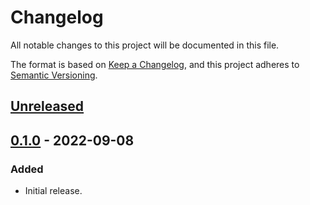 # Changelog

All notable changes to this project will be documented in this file.

The format is based on [Keep a Changelog](https://keepachangelog.com/en/1.0.0/),
and this project adheres to [Semantic Versioning](https://semver.org/spec/v2.0.0.html).

## [Unreleased]

## [0.1.0] - 2022-09-08

### Added

- Initial release.

[unreleased]: https://github.com/czetech/example-chart/compare/v0.1.0...HEAD
[0.1.0]: https://github.com/czetech/example-chart/tree/v0.1.0
